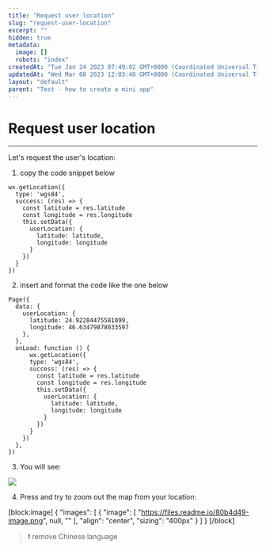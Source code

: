 ```yaml
---
title: "Request user location"
slug: "request-user-location"
excerpt: ""
hidden: true
metadata: 
  image: []
  robots: "index"
createdAt: "Tue Jan 24 2023 07:49:02 GMT+0000 (Coordinated Universal Time)"
updatedAt: "Wed Mar 08 2023 12:03:40 GMT+0000 (Coordinated Universal Time)"
layout: "default"
parent: "Test - how to create a mini app"
---
```

# Request user location 
*** 
Let's request the user's location:

1. copy the code snippet below

```Text map.js
wx.getLocation({
  type: 'wgs84',
  success: (res) => {
    const latitude = res.latitude
    const longitude = res.longitude
    this.setData({
      userLocation: {
        latitude: latitude,
        longitude: longitude
      }
    })
  }
})
```

2. insert and format the code like the one below

```Text map.js
Page({
  data: {
    userLocation: {
      latitude: 24.92284475581099,
      longitude: 46.63479878033597
    },
  },
  onLoad: function () {
      wx.getLocation({
      type: 'wgs84',
      success: (res) => {
        const latitude = res.latitude
        const longitude = res.longitude
        this.setData({
          userLocation: {
            latitude: latitude,
            longitude: longitude
          }
        })
      }
    })
  },
})
```

3. You will see:

![](https://files.readme.io/34f577b-image.png)

4. Press <Allow> and try to zoom out the map from your location:

[block:image]
{
  "images": [
    {
      "image": [
        "https://files.readme.io/80b4d49-image.png",
        null,
        ""
      ],
      "align": "center",
      "sizing": "400px"
    }
  ]
}
[/block]


> ❗️ remove Chinese language

